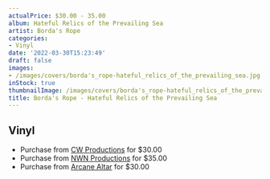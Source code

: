 ```yaml
---
actualPrice: $30.00 - 35.00
album: Hateful Relics of the Prevailing Sea
artist: Borda's Rope
categories:
- Vinyl
date: '2022-03-30T15:23:49'
draft: false
images:
- /images/covers/borda's_rope-hateful_relics_of_the_prevailing_sea.jpg
inStock: true
thumbnailImage: /images/covers/borda's_rope-hateful_relics_of_the_prevailing_sea-thumb.jpg
title: Borda's Rope - Hateful Relics of the Prevailing Sea
---
```


## Vinyl
* Purchase from [CW Productions](https://shop.cwproductions.net/products/bordas-rope-hateful-relics-of-the-prevailing-sea-lp) for $30.00
* Purchase from [NWN Productions](http://shop.nwnprod.com/index.php?route=product/product&path=75&product_id=16998&sort=pd.name&order=ASC) for $35.00
* Purchase from [Arcane Altar](https://arcanealtar.bigcartel.com/product/borda-s-rope-hateful-relics-of-the-prevailing-sea-12-lp) for $30.00
